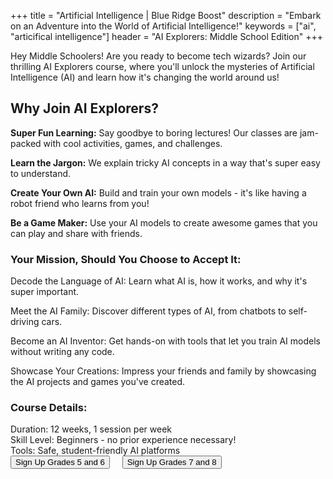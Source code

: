 +++
title = "Artificial Intelligence | Blue Ridge Boost"
description = "Embark on an Adventure into the World of Artificial Intelligence!"
keywords = ["ai", "articifical intelligence"]
header = "AI Explorers: Middle School Edition"
+++

<div class="container"> 
    <div class="row">
        <div class="col">
        <p>Hey Middle Schoolers! Are you ready to become tech wizards? Join our thrilling AI Explorers course, where you'll unlock the mysteries of Artificial Intelligence (AI) and learn how it's changing the world around us!</p>
        <h2>Why Join AI Explorers?</h2>
        <p><b>Super Fun Learning:</b> Say goodbye to boring lectures! Our classes are jam-packed with cool activities, games, and challenges.</p>
        <p><b>Learn the Jargon:</b> We explain tricky AI concepts in a way that's super easy to understand.</p>
        <p><b>Create Your Own AI:</b> Build and train your own models - it's like having a robot friend who learns from you!</p>
        <p><b>Be a Game Maker:</b> Use your AI models to create awesome games that you can play and share with friends.</p>
        <h3>Your Mission, Should You Choose to Accept It:</h3>
        <p>Decode the Language of AI: Learn what AI is, how it works, and why it's super important.</p>
        <p>Meet the AI Family: Discover different types of AI, from chatbots to self-driving cars.</p>
        <p>Become an AI Inventor: Get hands-on with tools that let you train AI models without writing any code.</p>
        <p>Showcase Your Creations: Impress your friends and family by showcasing the AI projects and games you've created.</p>
        <h3>Course Details:</h3>
        Duration: 12 weeks, 1 session per week<br>
        Skill Level: Beginners - no prior experience necessary!<br>
        Tools: Safe, student-friendly AI platforms<br>
        <a href="https://spring-24-ai56.cheddarup.com"><button class="button-8s" role="button">Sign Up Grades 5 and 6</button></a> &nbsp; &nbsp; <a href="https://spring-24-ai78.cheddarup.com"><button class="button-8s" role="button">Sign Up Grades 7 and 8</button></a>
        </div>
    </div>
</div>

